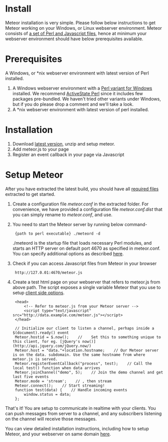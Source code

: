 # Install

Meteor installation is very simple. Please follow below instructions to get Meteor working on your Windows, or Linux webserver environment. Meteor consists of [a set of Perl and Javascript files](FILES.md), hence at minimum your webserver environment should have below prerequisites available.

# Prerequisites

A Windows, or *nix webserver environment with latest version of Perl installed.

1. A Windows webserver environment with a [Perl variant for Windows](http://www.perl.org/get.html#win32) installed. We recommend [ActiveState Perl](http://www.activestate.com/activeperl) since it includes few packages pre-bundled. We haven't tried other variants under Windows, but if you do please drop a comment and we'll take a look.
2. A *nix webserver environment with latest version of perl installed.

# Installation

1. Download [latest version](build/meteor-latest.tgz?raw=true), unzip and setup meteor.
2. Add meteor.js to your page
3. Register an event callback in your page via Javascript

# Setup Meteor

After you have extracted the latest build, you should have all [required files](FILES.md) extracted to get started. 

1. Create a configuration file *meteor.conf* in the extracted folder. For convenience, we have provided a configuration file *meteor.conf.dist* that you can simply rename to *meteor.conf*, and use.
2. You need to start the Meteor server by running below command-

        {path to perl executable} ./meteord -d

   ./meteord is the startup file that loads necessary Perl modules, and starts an HTTP server on default port 4670 as specified in meteor.conf. You can specify additional options as described [here](http://meteorserver.org/server-docs/). 
3. Check if you can access Javascript files from Meteor in your browser

        http://127.0.01:4670/meteor.js

4. Create a test html page on your webserver that refers to meteor.js from above path. The script exposes a single variable Meteor that you use to setup [client side options](http://meteorserver.org/client-docs/).
   
        <head>
            <!-- Refer to meteor.js from your Meteor server -->
            <script type="text/javascript" src="http://data.example.com/meteor.js"></script>
        </head>

        // Initialize our client to listen a channel, perhaps inside a $(document).ready() event
        Meteor.hostid = $.now();    //    Set this to something unique to this client, for eg. [jQuery's now()](http://api.jquery.com/jQuery.now/)
        Meteor.host = "data."+location.hostname;    // Our Meteor server is on the data. subdomain. Use the same hostname from where meteor.js is served.
        Meteor.registerEventCallback("process", test);    // Call the local test() function when data arrives
        Meteor.joinChannel("demo", 5);    // Join the demo channel and get last five events
        Meteor.mode = 'stream';    // , then stream
        Meteor.connect();    // Start streaming!
        function test(data) {    // Handle incoming events
            window.status = data;
        };

That's it! You are setup to communicate in realtime with your clients. You can push messages from server to a channel, and any subscribers listening on the channel will receive those messages.

You can view detailed installation instructions, including how to setup Meteor, and your webserver on same domain [here](http://meteorserver.org/installation/).
